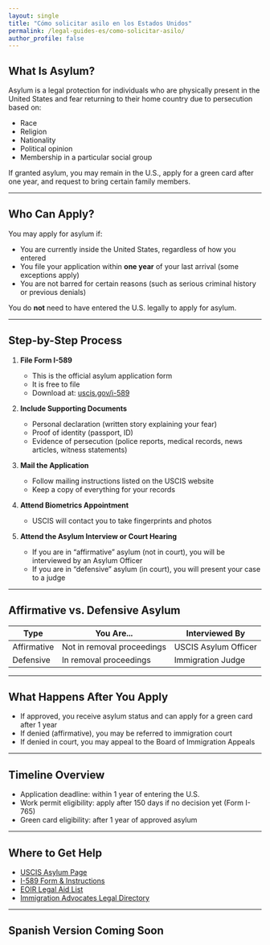 ```yaml
---
layout: single
title: "Cómo solicitar asilo en los Estados Unidos"
permalink: /legal-guides-es/como-solicitar-asilo/
author_profile: false
---
```


## What Is Asylum?

Asylum is a legal protection for individuals who are physically present in the United States and fear returning to their home country due to persecution based on:

- Race
- Religion
- Nationality
- Political opinion
- Membership in a particular social group

If granted asylum, you may remain in the U.S., apply for a green card after one year, and request to bring certain family members.

---

## Who Can Apply?

You may apply for asylum if:

- You are currently inside the United States, regardless of how you entered
- You file your application within **one year** of your last arrival (some exceptions apply)
- You are not barred for certain reasons (such as serious criminal history or previous denials)

You do **not** need to have entered the U.S. legally to apply for asylum.

---

## Step-by-Step Process

1. **File Form I-589**  
   - This is the official asylum application form  
   - It is free to file  
   - Download at: [uscis.gov/i-589](https://www.uscis.gov/i-589)

2. **Include Supporting Documents**  
   - Personal declaration (written story explaining your fear)  
   - Proof of identity (passport, ID)  
   - Evidence of persecution (police reports, medical records, news articles, witness statements)

3. **Mail the Application**  
   - Follow mailing instructions listed on the USCIS website  
   - Keep a copy of everything for your records

4. **Attend Biometrics Appointment**  
   - USCIS will contact you to take fingerprints and photos

5. **Attend the Asylum Interview or Court Hearing**  
   - If you are in “affirmative” asylum (not in court), you will be interviewed by an Asylum Officer  
   - If you are in “defensive” asylum (in court), you will present your case to a judge

---

## Affirmative vs. Defensive Asylum

| Type | You Are... | Interviewed By |
|------|------------|----------------|
| Affirmative | Not in removal proceedings | USCIS Asylum Officer |
| Defensive | In removal proceedings | Immigration Judge |

---

## What Happens After You Apply

- If approved, you receive asylum status and can apply for a green card after 1 year
- If denied (affirmative), you may be referred to immigration court
- If denied in court, you may appeal to the Board of Immigration Appeals

---

## Timeline Overview

- Application deadline: within 1 year of entering the U.S.
- Work permit eligibility: apply after 150 days if no decision yet (Form I-765)
- Green card eligibility: after 1 year of approved asylum

---

## Where to Get Help

- [USCIS Asylum Page](https://www.uscis.gov/humanitarian/refugees-and-asylum/asylum)
- [I-589 Form & Instructions](https://www.uscis.gov/i-589)
- [EOIR Legal Aid List](https://www.justice.gov/eoir/list-pro-bono-legal-service-providers)
- [Immigration Advocates Legal Directory](https://www.immigrationadvocates.org/legaldirectory/)

---

## Spanish Version Coming Soon